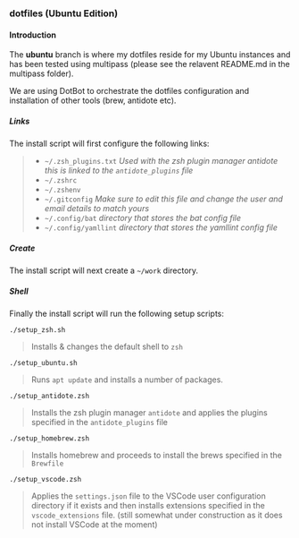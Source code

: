 ### dotfiles (Ubuntu Edition)

#### Introduction

The **ubuntu** branch is where my dotfiles reside for my Ubuntu instances and has been tested using multipass (please see the relavent README.md in the multipass folder).

We are using DotBot to orchestrate the dotfiles configuration and installation of other tools (brew, antidote etc).

##### Links
The install script will first configure the following links:

> - `~/.zsh_plugins.txt` *Used with the zsh plugin manager antidote this is linked to the `antidote_plugins` file*
> - `~/.zshrc` 
> - `~/.zshenv`
> - `~/.gitconfig` *Make sure to edit this file and change the user and email details to match yours*
> - `~/.config/bat` *directory that stores the bat config file*
> - `~/.config/yamllint` *directory that stores the yamllint config file*

##### Create
The install script will next create a `~/work` directory.

##### Shell
Finally the install script will run the following setup scripts:

`./setup_zsh.sh`
> Installs & changes the default shell to `zsh` 

`./setup_ubuntu.sh`
> Runs `apt update` and installs a number of packages. 

`./setup_antidote.zsh`
> Installs the zsh plugin manager `antidote` and applies the plugins specified in the `antidote_plugins` file

`./setup_homebrew.zsh`
> Installs homebrew and proceeds to install the brews specified in the `Brewfile`

`./setup_vscode.zsh`
> Applies the `settings.json` file to the VSCode user configuration directory if it exists and then installs extensions specified in the `vscode_extensions` file. (still somewhat under construction as it does not install VSCode at the moment)


